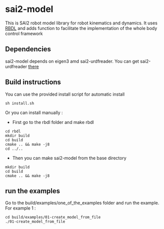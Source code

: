 # sai2-model

This is SAI2 robot model library for robot kinematics and dynamics.
It uses [RBDL](https://rbdl.bitbucket.io/) and adds function to facilitate the implementation of the whole body control framework

## Dependencies
sai2-model depends on eigen3 amd sai2-urdfreader.
You can get sai2-urdfreader [there](https://github.com/manips-sai-org/sai2-urdfreader)

## Build instructions
You can use the provided install script for automatic install
```
sh install.sh
```
Or you can install manually :
 * First go to the rbdl folder and make rbdl
 ```
cd rbdl
mkdir build
cd build
cmake .. && make -j8
cd ../..
```
 * Then you can make sai2-model from the base directory
```
mkdir build
cd build
cmake .. && make -j8
```

## run the examples
Go to the build/examples/one_of_the_examples folder and run the example. For example 1 :
```
cd build/examples/01-create_model_from_file
./01-create_model_from_file
```
